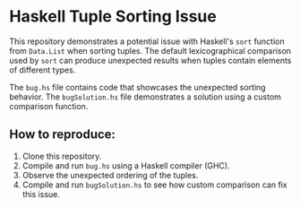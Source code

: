 # Haskell Tuple Sorting Issue

This repository demonstrates a potential issue with Haskell's `sort` function from `Data.List` when sorting tuples.  The default lexicographical comparison used by `sort` can produce unexpected results when tuples contain elements of different types.

The `bug.hs` file contains code that showcases the unexpected sorting behavior. The `bugSolution.hs` file demonstrates a solution using a custom comparison function.

## How to reproduce:

1. Clone this repository.
2. Compile and run `bug.hs` using a Haskell compiler (GHC).
3. Observe the unexpected ordering of the tuples.
4. Compile and run `bugSolution.hs` to see how custom comparison can fix this issue. 
